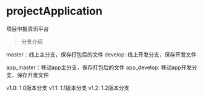 # projectApplication

项目申报资讯平台

> 分支介绍

master：线上主分支，保存打包后的文件
develop: 线上开发分支，保存开发文件

app_master：移动app主分支，保存打包后的文件
app_develop: 移动app开发分支，保存开发文件

v1.0: 1.0版本分支
v1.1: 1.1版本分支
v1.2: 1.2版本分支